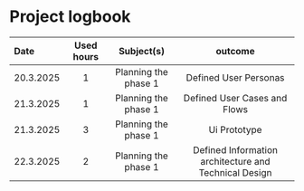 # Project logbook

| Date  | Used hours | Subject(s) |  outcome |
| :---  |     :---:      |     :---:      |     :---:      |
| 20.3.2025 | 1 | Planning the phase 1  | Defined User Personas  |
| 21.3.2025 | 1 | Planning the phase 1  | Defined User Cases and Flows  |
| 21.3.2025 | 3 | Planning the phase 1  | Ui Prototype |
| 22.3.2025 | 2 | Planning the phase 1  | Defined Information architecture and Technical Design  |